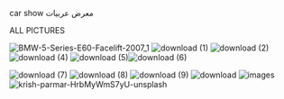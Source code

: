 car show  معرض عربيات








ALL PICTURES 



![BMW-5-Series-E60-Facelift-2007_1](https://user-images.githubusercontent.com/117038006/213455617-e07d989a-6bee-457c-aa8c-627f2e81c298.jpg)
![download (1)](https://user-images.githubusercontent.com/117038006/213455794-cc3aadf8-2967-4742-97bb-cdc5bbcd852a.jpeg)
![download (2)](https://user-images.githubusercontent.com/117038006/213455807-4010ae0c-7ba4-4212-8b0a-edfbcb090f9e.jpeg)
![download (4)](https://user-images.githubusercontent.com/117038006/213455814-1b1ff899-8e45-4388-9784-77cc73f4cc82.jpeg)
![download (5)](https://user-images.githubusercontent.com/117038006/213455824-a6c3c10a-bc15-4472-a0c9-c99281bd139a.jpeg)![download (6)](https://user-images.githubusercontent.com/117038006/213455837-f3462cc6-813f-490a-a4b8-d941302b3232.jpeg)

![download (7)](https://user-images.githubusercontent.com/117038006/213455846-22cca386-f78e-4cd3-a80a-5a33b020f8c2.jpeg)
![download (8)](https://user-images.githubusercontent.com/117038006/213455849-95f283df-c826-4feb-8d21-fd8fdce87f08.jpeg)
![download (9)](https://user-images.githubusercontent.com/117038006/213455854-d5846792-09c8-4b9b-bf06-fee95446d132.jpeg)
![download](https://user-images.githubusercontent.com/117038006/213455861-859970c0-a4ec-41dc-971d-4676e4c8d503.jpeg)
![images](https://user-images.githubusercontent.com/117038006/213455869-6f9fe934-c1d1-4cc5-8774-638404678de2.jpeg)
![krish-parmar-HrbMyWmS7yU-unsplash](https://user-images.githubusercontent.com/117038006/213455872-5cc7d9d8-2b2a-4e12-99f3-21d49c85e7a1.jpg)

